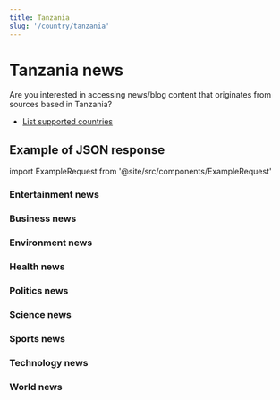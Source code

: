 ```yaml
---
title: Tanzania
slug: '/country/tanzania'
---
```


# Tanzania news

Are you interested in accessing news/blog content that originates from sources based in Tanzania?

- [List supported countries](/get-articles/countries)

## Example of JSON response

import ExampleRequest from '@site/src/components/ExampleRequest'

### Entertainment news
<ExampleRequest url="https://apitube.io/v1/news/articles?limit=2&category=news/Arts_and_Entertainment&country=tz"></ExampleRequest>

### Business news
<ExampleRequest url="https://apitube.io/v1/news/articles?limit=2&category=news/Business&country=tz"></ExampleRequest>

### Environment news
<ExampleRequest url="https://apitube.io/v1/news/articles?limit=2&category=news/Environment&country=tz"></ExampleRequest>

### Health news
<ExampleRequest url="https://apitube.io/v1/news/articles?limit=2&category=news/Health&country=tz"></ExampleRequest>

### Politics news
<ExampleRequest url="https://apitube.io/v1/news/articles?limit=2&category=news/Politics&country=tz"></ExampleRequest>

### Science news
<ExampleRequest url="https://apitube.io/v1/news/articles?limit=2&category=news/Science&country=tz"></ExampleRequest>

### Sports news
<ExampleRequest url="https://apitube.io/v1/news/articles?limit=2&category=news/Sports&country=tz"></ExampleRequest>

### Technology news
<ExampleRequest url="https://apitube.io/v1/news/articles?limit=2&category=news/Technology&country=tz"></ExampleRequest>

### World news
<ExampleRequest url="https://apitube.io/v1/news/articles?limit=2&category=news/World&country=tz"></ExampleRequest>
